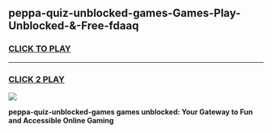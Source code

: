 
## peppa-quiz-unblocked-games-Games-Play-Unblocked-&-Free-fdaaq
<h3>
<a href="https://premium76.site?title=peppa-quiz-unblocked-games&ref=24A">CLICK TO PLAY</a></h3>
<hr>

<h3>
<a href="https://premium76.site?title=peppa-quiz-unblocked-games&ref=24A">CLICK 2 PLAY</a>
  
</h3>

<a href="https://premium76.site?title=peppa-quiz-unblocked-games&ref=24A"><img src="https://clearcache.store/games.png"></a>


**peppa-quiz-unblocked-games games unblocked: Your Gateway to Fun and Accessible Online Gaming**

